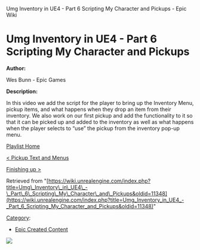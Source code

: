 Umg Inventory in UE4 - Part 6 Scripting My Character and Pickups - Epic Wiki                    

Umg Inventory in UE4 - Part 6 Scripting My Character and Pickups
================================================================

  

**Author:**

Wes Bunn - Epic Games

**Description:**

In this video we add the script for the player to bring up the Inventory Menu, pickup items, and what happens when they drop an item from their inventory. We also work on our first pickup and add the functionality to it so that it can be picked up and added to the inventory as well as what happens when the player selects to “use” the pickup from the inventory pop-up menu.

  

[Playlist Home](/Category:Epic_Video_Playlists "Category:Epic Video Playlists")

[< Pickup Text and Menus](/Umg_Inventory_in_UE4_-_Part_5_Scripting_the_Pickup_Text_and_Inventory_Menu "Umg Inventory in UE4 - Part 5 Scripting the Pickup Text and Inventory Menu")

[Finishing up >](/Umg_Inventory_in_UE4_-_Part_7_Custom_Pickups,_Adding_Animation_and_Finishing_up "Umg Inventory in UE4 - Part 7 Custom Pickups, Adding Animation and Finishing up")

Retrieved from "[https://wiki.unrealengine.com/index.php?title=Umg\_Inventory\_in\_UE4\_-\_Part\_6\_Scripting\_My\_Character\_and\_Pickups&oldid=11348](https://wiki.unrealengine.com/index.php?title=Umg_Inventory_in_UE4_-_Part_6_Scripting_My_Character_and_Pickups&oldid=11348)"

[Category](/Special:Categories "Special:Categories"):

*   [Epic Created Content](/Category:Epic_Created_Content "Category:Epic Created Content")

  ![](https://tracking.unrealengine.com/track.png)
